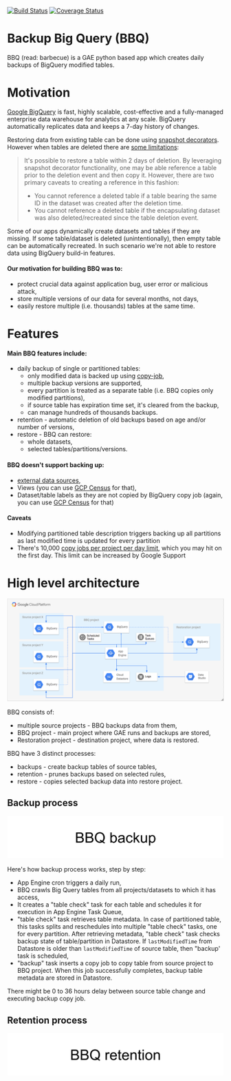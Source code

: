 [![Build Status](https://travis-ci.org/ocadotechnology/bbq.svg?branch=master)](https://travis-ci.org/ocadotechnology/bbq)
[![Coverage Status](https://coveralls.io/repos/github/ocadotechnology/bbq/badge.svg?branch=master)](https://coveralls.io/github/ocadotechnology/bbq?branch=master)

# Backup Big Query (BBQ)

BBQ (read: barbecue) is a GAE python based app which creates daily backups of BigQuery modified tables.

# Motivation

[Google BigQuery](https://cloud.google.com/bigquery/) is fast, highly scalable, cost-effective and a fully-managed enterprise data warehouse for analytics at any scale. BigQuery automatically replicates data and keeps a 7-day history of changes.

Restoring data from existing table can be done using [snapshot decorators](https://cloud.google.com/bigquery/table-decorators#snapshot_decorators).
However when tables are deleted there are [some limitations](https://cloud.google.com/bigquery/docs/managing-tables#undeletetable): 
> It's possible to restore a table within 2 days of deletion. By leveraging snapshot decorator functionality, one may be able reference a table prior to the deletion event and then copy it. However, there are two primary caveats to creating a reference in this fashion:
> * You cannot reference a deleted table if a table bearing the same ID in the dataset was created after the deletion time.
> * You cannot reference a deleted table if the encapsulating dataset was also deleted/recreated since the table deletion event.

Some of our apps dynamically create datasets and tables if they are missing. If some table/dataset is deleted (unintentionally), then empty table can be automatically recreated.
In such scenario we're not able to restore data using BigQuery build-in features.

#### Our motivation for building BBQ was to:
* protect crucial data against application bug, user error or malicious attack,
* store multiple versions of our data for several months, not days,
* easily restore multiple (i.e. thousands) tables at the same time.

# Features

#### Main BBQ features include:
* daily backup of single or partitioned tables:
  * only modified data is backed up using [copy-job](https://cloud.google.com/bigquery/docs/managing-tables#copy-table),
  * multiple backup versions are supported,
  * every partition is treated as a separate table (i.e. BBQ copies only modified partitions),
  * if source table has expiration time set, it's cleared from the backup,
  * can manage hundreds of thousands backups.
* retention - automatic deletion of old backups based on age and/or number of versions,
* restore - BBQ can restore:
  * whole datasets,
  * selected tables/partitions/versions.

#### BBQ doesn't support backing up:
* [external data sources](https://cloud.google.com/bigquery/external-data-sources),
* Views (you can use [GCP Census](https://github.com/ocadotechnology/gcp-census) for that),
* Dataset/table labels as they are not copied by BigQuery copy job (again, you can use [GCP Census](https://github.com/ocadotechnology/gcp-census) for that)  

#### Caveats
* Modifying partitioned table description triggers backing up all partitions as last modified time is updated for every partition
* There's 10,000 [copy jobs per project per day limit](https://cloud.google.com/bigquery/quotas#copy_jobs), which you may hit on the first day. This limit can be increased by Google Support

# High level architecture

![Architecture diagram](docs/images/bbq-architecture-diagram.png)

BBQ consists of:
- multiple source projects - BBQ backups data from them,
- BBQ project - main project where GAE runs and backups are stored,
- Restoration project - destination project, where data is restored.

BBQ have 3 distinct processes:
- backups - create backup tables of source tables,
- retention - prunes backups based on selected rules,
- restore - copies selected backup data into restore project. 

## Backup process

![Backup process](docs/images/bbq_backup_process.gif)

Here's how backup process works, step by step:
- App Engine cron triggers a daily run,
- BBQ crawls Big Query tables from all projects/datasets to which it has access,
- It creates a "table check" task for each table and schedules it for execution in App Engine Task Queue,
- "table check" task retrieves table metadata. In case of partitioned table, this tasks splits and reschedules into multiple "table check" tasks, one for every partition. After retrieving metadata, "table check" task checks backup state of table/partition in Datastore. If ```lastModifiedTime``` from Datastore is older than ```lastModifiedTime``` of source table, then "backup' task is scheduled,
- "backup" task inserts a copy job to copy table from source project to BBQ project. When this job successfully completes, backup table metadata are stored in Datastore.

There might be 0 to 36 hours delay between source table change and executing backup copy job.

## Retention process  

![Retention process](docs/images/bbq_retention_process.gif)
